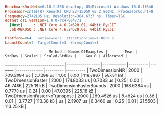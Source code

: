 ``` ini

BenchmarkDotNet=v0.10.2.368-develop, OS=Microsoft Windows 10.0.15046
Processor=Intel(R) Xeon(R) CPU E3-1505M v5 2.80GHz, ProcessorCount=8
Frequency=2742185 Hz, Resolution=364.6727 ns, Timer=TSC
dotnet cli version=1.0.0-rc4-004771
  [Host]     : .NET Core 4.6.24628.01, 64bit RyuJIT
  Job-MBKOSQ : .NET Core 4.6.24628.01, 64bit RyuJIT

Platform=X64  Runtime=Core  IterationTime=1.0000 s  
LaunchCount=2  TargetCount=3  WarmupCount=1  

```
                        Method | NumberOfExamples |        Mean |    StdDev | Scaled | Scaled-StdDev |    Gen 0 | Allocated |
------------------------------ |----------------- |------------ |---------- |------- |-------------- |--------- |---------- |
                TwoDimensionNR |             2000 | 709.2094 us | 2.7299 us |   1.00 |          0.00 | 116.6667 | 597.51 kB |
            TwoDimensionFaster |             2000 | 174.8033 us | 0.7083 us |   0.25 |          0.00 |  46.7466 | 225.18 kB |
      TwoDimensionFasterBounds |             2000 | 168.6384 us | 0.7770 us |   0.24 |          0.00 |  47.0395 | 225.18 kB |
 TwoDimensionFasterNoTranspose |             2000 | 269.4526 us | 5.4624 us |   0.38 |          0.01 |  13.7727 | 113.38 kB |
us | 2.5907 us |  6.3460 us |   0.25 |          0.01 | 21.5503 | 113.25 kB |
